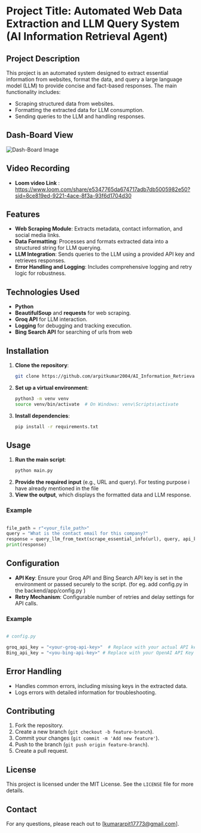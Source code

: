 # Project Title: Automated Web Data Extraction and LLM Query System (AI Information Retrieval Agent)

## Project Description
This project is an automated system designed to extract essential information from websites, format the data, and query a large language model (LLM) to provide concise and fact-based responses. The main functionality includes:
- Scraping structured data from websites.
- Formatting the extracted data for LLM consumption.
- Sending queries to the LLM and handling responses.

## Dash-Board View
![Dash-Board Image](C:\Users\RDRL\Videos\Captures\AI-Details-Scrapping.png)

## Video Recording 
- **Loom video Link**  : https://www.loom.com/share/e5347765da674717adb7db5005982e50?sid=8ce819ed-9221-4ace-8f3a-93f6d1704d30

## Features
- **Web Scraping Module**: Extracts metadata, contact information, and social media links.
- **Data Formatting**: Processes and formats extracted data into a structured string for LLM querying.
- **LLM Integration**: Sends queries to the LLM using a provided API key and retrieves responses.
- **Error Handling and Logging**: Includes comprehensive logging and retry logic for robustness.

## Technologies Used
- **Python**
- **BeautifulSoup** and **requests** for web scraping.
- **Groq API** for LLM interaction.
- **Logging** for debugging and tracking execution.
- **Bing Search API** for searching of urls from web

## Installation
1. **Clone the repository**:
   ```bash
   git clone https://github.com/arpitkumar2004/AI_Information_Retrieval_Agent.git

   ```
2. **Set up a virtual environment**:
   ```bash
   python3 -m venv venv
   source venv/bin/activate  # On Windows: venv\Scripts\activate
   ```
3. **Install dependencies**:
   ```bash
   pip install -r requirements.txt
   ```

## Usage
1. **Run the main script**:
   ```bash
   python main.py
   ```
2. **Provide the required input** (e.g., URL and query). For testing purpose i have already mentioned in the file
3. **View the output**, which displays the formatted data and LLM response.

### Example
```python

file_path = r"<your_file_path>"
query = "What is the contact email for this company?"
response = query_llm_from_text(scrape_essential_info(url), query, api_key)
print(response)

```

## Configuration
- **API Key**: Ensure your Groq API and Bing Search API key is set in the environment or passed securely to the script. (for eg. add config.py in the backend/app/config.py )
- **Retry Mechanism**: Configurable number of retries and delay settings for API calls.

### Example
```python

# config.py

groq_api_key = "<your-groq-api-key>"  # Replace with your actual API key
Bing_api_key = "<you-bing-api-key>" # Replace with your OpenAI API Key

```

## Error Handling
- Handles common errors, including missing keys in the extracted data.
- Logs errors with detailed information for troubleshooting.

## Contributing
1. Fork the repository.
2. Create a new branch (`git checkout -b feature-branch`).
3. Commit your changes (`git commit -m 'Add new feature'`).
4. Push to the branch (`git push origin feature-branch`).
5. Create a pull request.

## License
This project is licensed under the MIT License. See the `LICENSE` file for more details.

## Contact
For any questions, please reach out to [kumararpit17773@gmail.com].

